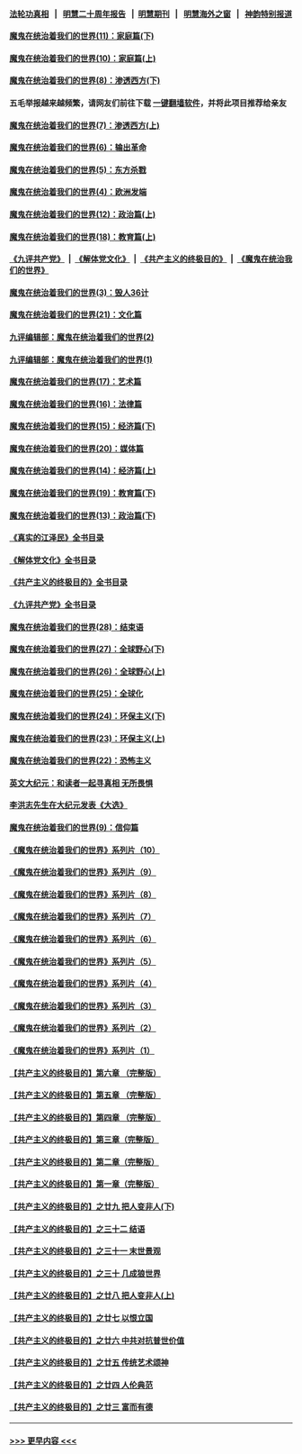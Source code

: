 #### [法轮功真相](https://github.com/gfw-breaker/truth/blob/master/README.md?t=0) &nbsp;&nbsp;|&nbsp;&nbsp; [明慧二十周年报告](https://github.com/gfw-breaker/mh-reports/blob/master/README.md?t=0) &nbsp;&nbsp;|&nbsp;&nbsp;[明慧期刊](https://github.com/gfw-breaker/mh-qikan) &nbsp;&nbsp;|&nbsp;&nbsp; [明慧海外之窗](https://github.com/gfw-breaker/mh-news/blob/master/README.md?t=0) &nbsp;&nbsp;|&nbsp;&nbsp; [神韵特别报道](https://github.com/gfw-breaker/mh-news/blob/master/shenyun.md?t=0)
#### [魔鬼在统治着我们的世界(11)：家庭篇(下)](../pages/nsc422/n10440961.md?t=11260950) 
#### [魔鬼在统治着我们的世界(10)：家庭篇(上)](../pages/nsc422/n10435448.md?t=11260950) 
#### [魔鬼在统治着我们的世界(8)：渗透西方(下)](../pages/nsc422/n10429603.md?t=11260950) 
#### 五毛举报越来越频繁，请网友们前往下载 [一键翻墙软件](https://github.com/gfw-breaker/ssr-accounts)，并将此项目推荐给亲友
#### [魔鬼在统治着我们的世界(7)：渗透西方(上)](../pages/nsc422/n10426013.md?t=11260950) 
#### [魔鬼在统治着我们的世界(6)：输出革命](../pages/nsc422/n10421536.md?t=11260950) 
#### [魔鬼在统治着我们的世界(5)：东方杀戮](../pages/nsc422/n10417707.md?t=11260950) 
#### [魔鬼在统治着我们的世界(4)：欧洲发端](../pages/nsc422/n10414890.md?t=11260950) 
#### [魔鬼在统治着我们的世界(12)：政治篇(上)](../pages/nsc422/n10444576.md?t=11260950) 
#### [魔鬼在统治着我们的世界(18)：教育篇(上)](../pages/nsc422/n10526970.md?t=11260950) 
#### [《九评共产党》](https://github.com/begood0513/9ping.md/blob/master/README.md) &nbsp;|&nbsp; [《解体党文化》](../../../../jtdwh.md/blob/master/README.md)  &nbsp;|&nbsp; [《共产主义的终极目的》](../../../../gczydzjmd.md/blob/master/README.md) &nbsp;|&nbsp; [《魔鬼在统治我们的世界》](../../../../mgztzwmdsj.md/blob/master/README.md) 
#### [魔鬼在统治着我们的世界(3)：毁人36计](../pages/nsc422/n10411583.md?t=11260950) 
#### [魔鬼在统治着我们的世界(21)：文化篇](../pages/nsc422/n10597706.md?t=11260950) 
#### [九评编辑部：魔鬼在统治着我们的世界(2)](../pages/nsc422/n10410036.md?t=11260950) 
#### [九评编辑部：魔鬼在统治着我们的世界(1)](../pages/nsc422/n10406825.md?t=11260950) 
#### [魔鬼在统治着我们的世界(17)：艺术篇](../pages/nsc422/n10499093.md?t=11260950) 
#### [魔鬼在统治着我们的世界(16)：法律篇](../pages/nsc422/n10485969.md?t=11260950) 
#### [魔鬼在统治着我们的世界(15)：经济篇(下)](../pages/nsc422/n10469975.md?t=11260950) 
#### [魔鬼在统治着我们的世界(20)：媒体篇](../pages/nsc422/n10586579.md?t=11260950) 
#### [魔鬼在统治着我们的世界(14)：经济篇(上)](../pages/nsc422/n10457370.md?t=11260950) 
#### [魔鬼在统治着我们的世界(19)：教育篇(下)](../pages/nsc422/n10564808.md?t=11260950) 
#### [魔鬼在统治着我们的世界(13)：政治篇(下)](../pages/nsc422/n10448270.md?t=11260950) 
#### [《真实的江泽民》全书目录](../pages/nsc422/n13721399.md?t=11260950) 
#### [《解体党文化》全书目录](../pages/nsc422/n13721157.md?t=11260950) 
#### [《共产主义的终极目的》全书目录](../pages/nsc422/n13721048.md?t=11260950) 
#### [《九评共产党》全书目录](../pages/nsc422/n13708085.md?t=11260950) 
#### [魔鬼在统治着我们的世界(28)：结束语](../pages/nsc422/n10936246.md?t=11260950) 
#### [魔鬼在统治着我们的世界(27)：全球野心(下)](../pages/nsc422/n10928319.md?t=11260950) 
#### [魔鬼在统治着我们的世界(26)：全球野心(上)](../pages/nsc422/n10900318.md?t=11260950) 
#### [魔鬼在统治着我们的世界(25)：全球化](../pages/nsc422/n10788205.md?t=11260950) 
#### [魔鬼在统治着我们的世界(24)：环保主义(下)](../pages/nsc422/n10695307.md?t=11260950) 
#### [魔鬼在统治着我们的世界(23)：环保主义(上)](../pages/nsc422/n10688613.md?t=11260950) 
#### [魔鬼在统治着我们的世界(22)：恐怖主义](../pages/nsc422/n10614727.md?t=11260950) 
#### [英文大纪元：和读者一起寻真相 无所畏惧](../pages/nsc422/n12542027.md?t=11260950) 
#### [李洪志先生在大纪元发表《大选》](../pages/nsc422/n12534746.md?t=11260950) 
#### [魔鬼在统治着我们的世界(9)：信仰篇](../pages/nsc422/n10432159.md?t=11260950) 
#### [《魔鬼在统治着我们的世界》系列片（10）](../pages/nsc422/n12292670.md?t=11260950) 
#### [《魔鬼在统治着我们的世界》系列片（9）](../pages/nsc422/n12290859.md?t=11260950) 
#### [《魔鬼在统治着我们的世界》系列片（8）](../pages/nsc422/n12287445.md?t=11260950) 
#### [《魔鬼在统治着我们的世界》系列片（7）](../pages/nsc422/n12283425.md?t=11260950) 
#### [《魔鬼在统治着我们的世界》系列片（6）](../pages/nsc422/n12282314.md?t=11260950) 
#### [《魔鬼在统治着我们的世界》系列片（5）](../pages/nsc422/n12281419.md?t=11260950) 
#### [《魔鬼在统治着我们的世界》系列片（4）](../pages/nsc422/n12274024.md?t=11260950) 
#### [《魔鬼在统治着我们的世界》系列片（3）](../pages/nsc422/n12271322.md?t=11260950) 
#### [《魔鬼在统治着我们的世界》系列片（2）](../pages/nsc422/n12269049.md?t=11260950) 
#### [《魔鬼在统治着我们的世界》系列片（1）](../pages/nsc422/n12267575.md?t=11260950) 
#### [【共产主义的终极目的】第六章 （完整版）](../pages/nsc422/n11428913.md?t=11260950) 
#### [【共产主义的终极目的】第五章 （完整版）](../pages/nsc422/n11428912.md?t=11260950) 
#### [【共产主义的终极目的】第四章 （完整版）](../pages/nsc422/n11428907.md?t=11260950) 
#### [【共产主义的终极目的】第三章（完整版）](../pages/nsc422/n11428848.md?t=11260950) 
#### [【共产主义的终极目的】第二章（完整版）](../pages/nsc422/n11428831.md?t=11260950) 
#### [【共产主义的终极目的】第一章（完整版）](../pages/nsc422/n11417651.md?t=11260950) 
#### [【共产主义的终极目的】之廿九 把人变非人(下)](../pages/nsc422/n11344140.md?t=11260950) 
#### [【共产主义的终极目的】之三十二 结语](../pages/nsc422/n11360535.md?t=11260950) 
#### [【共产主义的终极目的】之三十一 末世景观](../pages/nsc422/n11351129.md?t=11260950) 
#### [【共产主义的终极目的】之三十 几成狼世界](../pages/nsc422/n11348280.md?t=11260950) 
#### [【共产主义的终极目的】之廿八 把人变非人(上)](../pages/nsc422/n11340492.md?t=11260950) 
#### [【共产主义的终极目的】之廿七 以恨立国](../pages/nsc422/n11336944.md?t=11260950) 
#### [【共产主义的终极目的】之廿六 中共对抗普世价值](../pages/nsc422/n11324785.md?t=11260950) 
#### [【共产主义的终极目的】之廿五 传统艺术颂神](../pages/nsc422/n11296396.md?t=11260950) 
#### [【共产主义的终极目的】之廿四 人伦典范](../pages/nsc422/n11296397.md?t=11260950) 
#### [【共产主义的终极目的】之廿三 富而有德](../pages/nsc422/n11283598.md?t=11260950) 

----
#### [ >>> 更早内容 <<< ](../indexes/nsc422-earlier.md)
